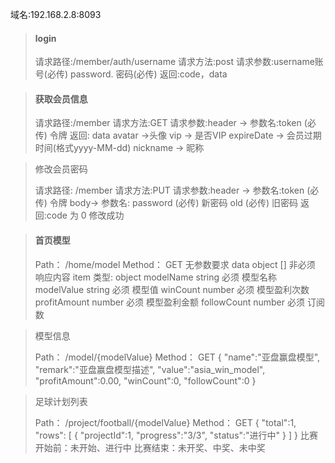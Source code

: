 域名:192.168.2.8:8093	

><h4>login</h4>
>
>请求路径:/member/auth/username
>请求方法:post
>请求参数:username账号(必传)
>password.   密码(必传) 
>返回:code，data


><h4>获取会员信息</h4>
>
>请求路径:/member
>请求方法:GET
>请求参数:header -> 参数名:token  (必传)   令牌
>返回: data
	avatar ->头像
	vip -> 是否VIP
	expireDate -> 会员过期时间(格式yyyy-MM-dd)
	nickname -> 昵称

>修改会员密码
>
>请求路径: /member
>请求方法:PUT
>请求参数:header -> 参数名:token  (必传)   令牌
  body-> 参数名:
  password (必传)   新密码
  old (必传) 旧密码
返回:code 为 0 修改成功

><h4>首页模型</h4>
>
>Path： /home/model
>Method： GET
>无参数要求
>data	object []	非必须		响应内容
item 类型: object
modelName	string	必须		模型名称
modelValue	string	必须		模型值
winCount	number	必须		模型盈利次数
profitAmount	number	必须	模型盈利金额
followCount	number	必须		订阅数		

>模型信息
>
>Path： /model/{modelValue}
>Method： GET
>{
	"name":"亚盘赢盘模型",
	"remark":"亚盘赢盘模型描述",
	"value":"asia_win_model",
	"profitAmount":0.00,
	"winCount":0,
	"followCount":0
}

>足球计划列表
>
>Path： /project/football/{modelValue}
>Method： GET
>{
"total":1,
	"rows": [
		{
		"projectId":1,
		"progress":"3/3",
		"status":"进行中"
		}
	]
}
比赛开始前：未开始、进行中
比赛结束：未开奖、中奖、未中奖
